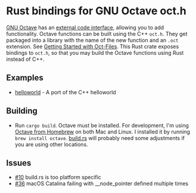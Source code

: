 # Rust bindings for GNU Octave oct.h

[GNU Octave](https://www.gnu.org/software/octave/) has an [external code interface](https://www.gnu.org/software/octave/doc/interpreter/External-Code-Interface.html), allowing you to add functionality. Octave functions can be built using the C++ `oct.h`. They get packaged into a library with the name of the new function and an `.oct` extension. See [Getting Started with Oct-Files](https://octave.org/doc/interpreter/Getting-Started-with-Oct_002dFiles.html#Getting-Started-with-Oct_002dFiles). This Rust crate exposes bindings to `oct.h`, so that you may build the Octave functions using Rust instead of C++.

## Examples
- [helloworld](example-helloworld) - A port of the C++ helloworld

## Building
- Run `cargo build`. Octave must be installed. For development, I'm using [Octave from Homebrew](https://formulae.brew.sh/formula/octave) on both Mac and Linux. I installed it by running `brew install octave`. [build.rs](octh/build.rs) will probably need some adjustments if you are using other locations.

## Issues
- [#10](https://github.com/ctaggart/octh/issues/10) build.rs is too platform specific
- [#36](https://github.com/ctaggart/octh/issues/36) macOS Catalina failing with __node_pointer defined multiple times